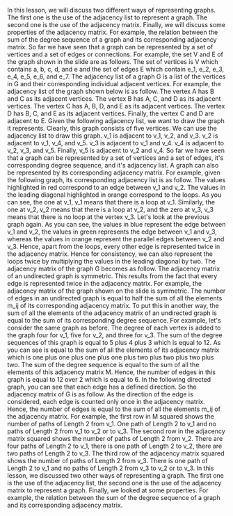 In this lesson, we will discuss two different ways of
representing graphs. The first one is the use of the adjacency list to
represent a graph. The second one is the use
of the adjacency matrix. Finally, we will discuss some properties of
the adjacency matrix. For example, the relation
between the sum of the degree sequence of a graph and its corresponding
adjacency matrix. So far we have seen
that a graph can be represented by a set of vertices and a set of
edges or connections. For example, the set V and E of the graph shown in
the slide are as follows. The set of vertices is V
which contains a, b, c, d, and e and the set of edges
E which contain e_1, e_2, e_3, e_4, e_5, e_6, and e_7. The adjacency list of
a graph G is a list of the vertices in G and their corresponding
individual adjacent vertices. For example, the adjacency list of the graph shown
below is as follow. The vertex A has B and C
as its adjacent vertices. The vertex B has A, C, and D as its
adjacent vertices. The vertex C has A, B, D, and E as its
adjacent vertices. The vertex D has B, C, and E as its
adjacent vertices. Finally, the vertex C and D are adjacent to E. Given the
following adjacency list, we want to draw the
graph it represents. Clearly, this graph
consists of five vertices. We can use the adjacency
list to draw this graph. v_1 is adjacent to
v_1, v_2, and v_3. v_2 is adjacent to
v_1, v_4, and v_5. v_3 is adjacent to v_1 and v_4. v_4 is adjacent to
v_2, v_3, and v_5. Finally, v_5 is adjacent
to v_2 and v_4. So far we have seen
that a graph can be represented by a set of
vertices and a set of edges, it's corresponding
degree sequence, and it's adjacency list. A graph can also be represented by its
corresponding adjacency matrix. For example, given
the following graph, its corresponding adjacency
list is as follow. The values highlighted in red correspond to an edge
between v_1 and v_2. The values in the
leading diagonal highlighted in orange
correspond to the loops. As you can see, the one at v_1, v_1 means that there
is a loop at v_1. Similarly, the one at v_2, v_2 means that there
is a loop at v_2, and the zero at v_3, v_3 means that there is no
loop at the vertex v_3. Let's look at the
previous graph again. As you can see, the values in blue represent the edge between v_1 and v_2, the values in green represents the edge between v_1 and v_3, whereas the values
in orange represent the parallel edges
between v_2 and v_3. Hence, apart from the loops, every other edge is represented twice in
the adjacency matrix. Hence for consistency,
we can also represent the loops twice by multiplying the values in the
leading diagonal by two. The adjacency matrix of the
graph G becomes as follow. The adjacency matrix of an
undirected graph is symmetric. This results from the fact that every edge is represented
twice in the adjacency matrix. For example, the adjacency matrix of the graph shown on
the slide is symmetric. The number of edges in an
undirected graph is equal to half the sum of all the elements m_ij of its corresponding
adjacency matrix. To put this in another way, the sum of all the elements
of the adjacency matrix of an undirected graph is equal to the sum of its corresponding
degree sequence. For example, let's consider
the same graph as before. The degree of each
vertex is added to the graph four for v_1, five for v_2, and three for v_3. The sum of the degree sequences
of this graph is equal to 5 plus 4 plus 3 which
is equal to 12. As you can see is
equal to the sum of all the elements of its
adjacency matrix which is one plus one plus one plus one plus two plus two
plus two plus two. The sum of the degree sequence
is equal to the sum of all the elements of this
adjacency matrix M. Hence, the number of edges
in this graph is equal to 12 over 2
which is equal to 6. In the following directed graph, you can see that each edge
has a defined direction. So the adjacency matrix
of G is as follow. As the direction of the
edge is considered, each edge is counted only
once in the adjacency matrix. Hence, the number of
edges is equal to the sum of all the elements
m_ij of the adjacency matrix. For example, the first row in M squared shows the number of
paths of Length 2 from v_1. One path of Length 2 to v_1 and no paths of Length 2
from v_1 to v_2 or to v_3. The second row in
the adjacency matrix squared shows the number of
paths of Length 2 from v_2. There are four paths
of Length 2 to v_1, there is one path
of Length 2 to v_2, there are two paths
of Length 2 to v_3. The third row of the
adjacency matrix squared shows the number of
paths of Length 2 from v_3. There is one path of
Length 2 to v_1 and no paths of Length 2 from
v_3 to v_2 or to v_3. In this lesson, we discussed two other ways of
representing a graph. The first one is the use
of the adjacency list, the second one is the use of the adjacency matrix
to represent a graph. Finally, we looked
at some properties. For example, the relation
between the sum of the degree sequence of a graph and its corresponding
adjacency matrix.